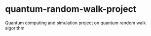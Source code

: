 # quantum-random-walk-project
Quantum computing and simulation project on quantum random walk algorithm
